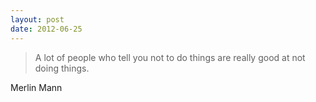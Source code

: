 ```yaml
---
layout: post
date: 2012-06-25
---
```


>A lot of people who tell you not to do things are really good at not doing things.

Merlin Mann 

